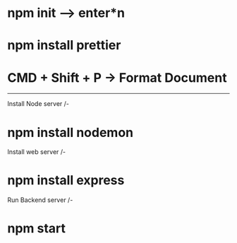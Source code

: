 # npm init --> enter*n
# npm install prettier
# CMD + Shift + P -> Format Document
------------------------
Install Node server /-
# npm install nodemon
Install web server /-
# npm install express 
Run Backend server /-
# npm start